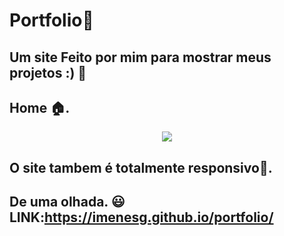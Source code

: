 # Portfolio📘




## Um site Feito por mim para mostrar meus projetos :) 📝<br>
<P>
  
  <p align="center">
    
   ## Home 🏠.
</p>

  
  <p align="center">
    
  <img width="" height="" src="https://user-images.githubusercontent.com/69609443/156887473-437fe600-9f1d-4b3d-b4fa-ffbba92d9e39.png">
</p>
 
 ## O site tambem é totalmente responsivo📱.
   

  
## De uma olhada. 😃**LINK**:https://imenesg.github.io/portfolio/

